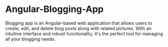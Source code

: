 # Angular-Blogging-App
Blogging app is an Angular-based web application that allows users to create, edit, and delete blog posts along with related pictures. With an intuitive interface and robust functionality, it's the perfect tool for managing all your blogging needs.
